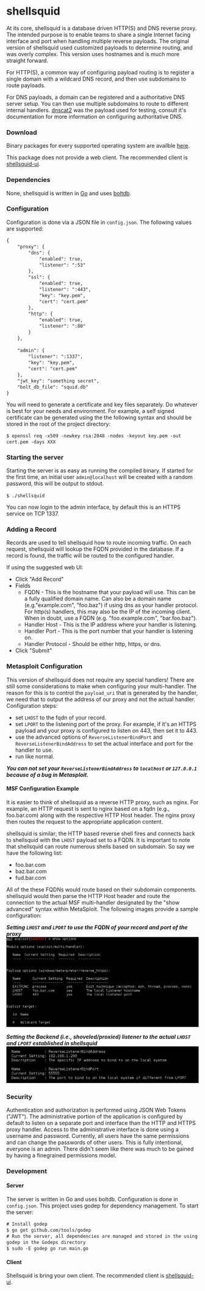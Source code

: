 shellsquid
==========

At its core, shellsquid is a database driven HTTP(S) and DNS reverse proxy. The intended purpose is to enable teams to share a single Internet facing interface and port when handling multiple reverse payloads. The original version of shellsquid used customized payloads to determine routing, and was overly complex. This version uses hostnames and is much more straight forward.

For HTTP(S), a common way of configuring payload routing is to register a single domain with a wildcard DNS record, and then use subdomains to route payloads.

For DNS payloads, a domain can be registered and a authoritative DNS server setup. You can then use multiple subdomains to route to different internal handlers. [dnscat2](https://github.com/iagox86/dnscat2) was the payload used for testing, consult it's documentation for more information on configuring authoritative DNS.

### Download
Binary packages for every supported operating system are availble [here](https://github.com/tomsteele/shellsquid/releases/latest).

This package does not provide a web client. The recommended client is [shellsquid-ui](https://github.com/tomsteele/shellsquid-ui).

### Dependencies
None, shellsquid is written in [Go](https://golang.org) and uses [boltdb](https://github.com/boltdb/bolt).

### Configuration
Configuration is done via a JSON file in `config.json`. The following values are supported:

```
{
    "proxy": {
        "dns": {
            "enabled": true,
            "listener": ":53"
        },
        "ssl": {
            "enabled": true,
            "listener": ":443",
            "key": "key.pem",
            "cert": "cert.pem"
        },
        "http": {
            "enabled": true,
            "listener": ":80"
        }
    },

    "admin": {
        "listener": ":1337",
        "key": "key.pem",
        "cert": "cert.pem"
    },
    "jwt_key": "something secret",
    "bolt_db_file": "squid.db"
}
```

You will need to generate a certificate and key files separately. Do whatever is best for your needs and environment. For example, a self signed certificate can be generated using the the following syntax and should be stored in the root of the project directory:
```
$ openssl req -x509 -newkey rsa:2048 -nodes -keyout key.pem -out cert.pem -days XXX
```

### Starting the server
Starting the server is as easy as running the compiled binary. If started for the first time, an initial user `admin@localhost` will be created with a random password, this will be output to stdout.

`$ ./shellsquid`

You can now login to the admin interface, by default this is an HTTPS service on TCP 1337.

### Adding a Record
Records are used to tell shellsquid how to route incoming traffic. On each request, shellsquid will lookup the FQDN provided in the database. If a record is found, the traffic will be routed to the configured handler.

If using the suggested web UI:
* Click "Add Record"
* Fields
    * FQDN - This is the hostname that your payload will use. This can be a fully qualified domain name. Can also be a domain name (e.g."example.com", "foo.baz") if using dns as your handler protocol. For http(s) handlers, this may also be the IP of the incoming client. When in doubt, use a FQDN (e.g. "foo.example.com", "bar.foo.baz").
    * Handler Host - This is the IP address where your handler is listening.
    * Handler Port - This is the port number that your handler is listening on.
    * Handler Protocol - Should be either http, https, or dns.
* Click "Submit"

### Metasploit Configuration
This version of shellsquid does not require any special handlers! There are still some considerations to make when configuring your multi-handler. The reason for this is to control the `payload_uri` that is generated by the handler, we need that to output the address of our proxy and not the actual handler. Configuration steps:
  * set `LHOST` to the fqdn of your record.
  * set `LPORT` to the listening port of the proxy. For example, if it's an HTTPS payload and your proxy is configured to listen on 443, then set it to 443.
  * use the advanced options of `ReverseListenerBindPort` and `ReverseListenerBindAddress` to set the actual interface and port for the handler to use.
  * run like normal.

***You can not set your `ReverseListenerBindAddress` to `localhost` or `127.0.0.1` because of a bug in Metasploit.***

#### MSF Configuration Example
It is easier to think of shellsquid as a reverse HTTP proxy, such as nginx. For example, an HTTP request is sent to nginx based on a fqdn (e.g., foo.bar.com) along with the respective HTTP Host header. The nginx proxy then routes the request to the appropriate application content.

shellsquid is similar; the HTTP based reverse shell fires and connects back to shellsquid with the `LHOST` payload set to a FQDN. It is important to note that shellsquid can route numerous shells based on subdomain. So say we have the following list:

  * foo.bar.com
  * baz.bar.com
  * fud.bar.com

All of the these FQDNs would route based on their subdomain components. shellsquid would then parse the HTTP Host header and route the connection to the actual MSF multi-handler designated by the "show advanced" syntax within MetaSploit. The following images provide a sample configuration:

***Setting `LHOST` and `LPORT` to use the FQDN of your record and port of the proxy***
![](https://github.com/tomsteele/shellsquid-ui/blob/master/app/images/msf_fqdn.png)

***Setting the Backend (i.e., shoveled/proxied) listener to the actual `LHOST` and `LPORT` established in shellsquid***
![](https://github.com/tomsteele/shellsquid-ui/blob/master/app/images/msf_advanced.png)


### Security
Authentication and authorization is performed using JSON Web Tokens ("JWT"). The administrative portion of the application is configured by default to listen on a separate port and interface than the HTTP and HTTPS proxy handler. Access to the administrative interface is done using a username and password. Currently, all users have the same permissions and can change the passwords of other users. This is fully intentional, everyone is an admin. There didn't seem like there was much to be gained by having a finegrained permissions model.

### Development

#### Server
The server is written in Go and uses boltdb. Configuration is done in `config.json`. This project uses godep for dependency management. To start the server:

```
# Install godep
$ go get github.com/tools/godep
# Run the server, all dependencies are managed and stored in the using godep in the Godeps directory
$ sudo -E godep go run main.go
```

#### Client
Shellsquid is bring your own client. The recommended client is [shellsquid-ui](https://github.com/tomsteele/shellsquid-ui).
